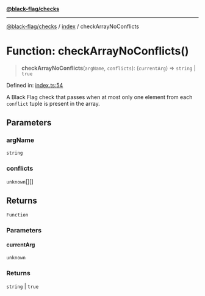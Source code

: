 [**@black-flag/checks**](../../README.md)

***

[@black-flag/checks](../../README.md) / [index](../README.md) / checkArrayNoConflicts

# Function: checkArrayNoConflicts()

> **checkArrayNoConflicts**(`argName`, `conflicts`): (`currentArg`) => `string` \| `true`

Defined in: [index.ts:54](https://github.com/Xunnamius/black-flag/blob/10cd0ebc0304d033218ec4dffba0c41cb2e85ff6/packages/checks/src/index.ts#L54)

A Black Flag check that passes when at most only one element from each
`conflict` tuple is present in the array.

## Parameters

### argName

`string`

### conflicts

`unknown`[][]

## Returns

`Function`

### Parameters

#### currentArg

`unknown`

### Returns

`string` \| `true`
